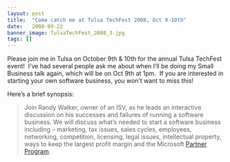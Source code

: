 ```yaml
---
layout: post
title:  "Come catch me at Tulsa TechFest 2008, Oct 9-10th"
date:   2008-09-22
banner_image: TulsaTechFest_2008_3.jpg
tags: []
---
```


Please join me in Tulsa on October 9th & 10th for the annual Tulsa TechFest event!  I’ve had several people ask me about when I’ll be doing my Small Business talk again, which will be on Oct 9th at 1pm.  If you are interested in starting your own software business, you won’t want to miss this!

Here’s a brief synopsis:

> Join Randy Walker, owner of an ISV, as he leads an interactive discussion on his successes and failures of running a software business. We will discuss what’s needed to start a software business including – marketing, tax issues, sales cycles, employees, networking, competition, licensing, legal issues, intellectual property, ways to keep the largest profit margin and the Microsoft [Partner Program](http://partner.microsoft.com "Microsoft Partner Program").